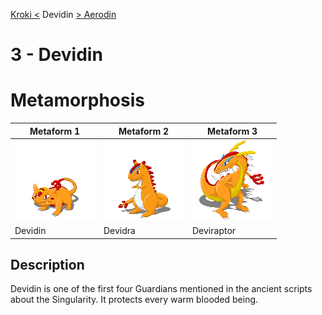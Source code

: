 [Kroki <](./2.md) Devidin [> Aerodin](./4.md)

# 3 - Devidin

# Metamorphosis

|Metaform 1                 |Metaform 2                 |Metaform 3                 |
|---------------------------|---------------------------|---------------------------|
|![](../128x128/3_0.png)    |![](../128x128/3_1.png)    |![](../128x128/3_2.png)    |
|Devidin                    |Devidra                    |Deviraptor                 |


## Description

Devidin is one of the first four Guardians mentioned in the ancient scripts about the Singularity. It protects every warm blooded being.
